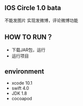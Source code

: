 ## IOS Circle 1.0 bata 
不能发图片
实现发微博，评论微博功能

## HOW TO RUN？

- 下载JAR包，运行
- 运行项目

## environment
- xcode 10.1
- swift 4.0
- JDK 1.8
- cocoapod
